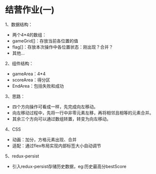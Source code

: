 # 结营作业(一)

1、数据结构：
* 两个4*4的数组：
* gameGrid[]：存放当前各位置的值
* flag[]：存放本次操作中各位置状态：刚出现？合并？
* 其他...

2、组件结构：
* gameArea：4*4
* scoreArea：得分区
* EndArea：包括失败和成功

3、思路：
* 四个方向操作可看成一样，先完成向左移动。
* 向左移动过程中，先将一行中非零元素左移，再将相邻且相等的元素合并。
* 其余三个方向可以通过数组转置，转变为向左移动。

4、CSS
* 动画：加分，方格元素出现、合并
* 适配：通过flex布局实现内部标签大小自动调节

5、redux-persist
* 引入redux-persist存储历史数据，eg:历史最高分bestScore